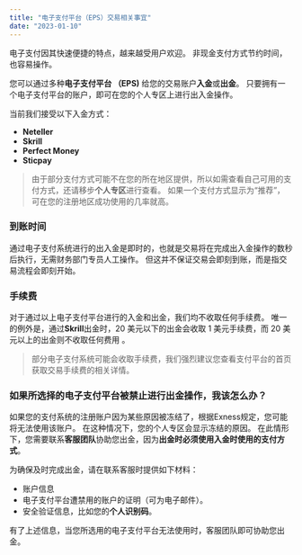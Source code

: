 ```yaml
---
title: "电子支付平台（EPS）交易相关事宜"
date: "2023-01-10"
---
```


电子支付因其快速便捷的特点，越来越受用户欢迎。 非现金支付方式节约时间，也容易操作。

您可以通过多种**电子支付平台 （EPS)** 给您的交易账户**入金**或**出金**。 只要拥有一个电子支付平台的账户，即可在您的个人专区上进行出入金操作。

当前我们接受以下入金方式：

- **Neteller**
- **Skrill**
- **Perfect Money**
- **Sticpay**

> 由于部分支付方式可能不在您的所在地区提供，所以如需查看自己可用的支付方式，还请移步**个人专区**进行查看。 如果一个支付方式显示为“推荐”，可在您的注册地区成功使用的几率就高。

### **到账时间**

通过电子支付系统进行的出入金是即时的，也就是交易将在完成出入金操作的数秒后执行，无需财务部门专员人工操作。 但这并不保证交易会即刻到账，而是指交易流程会即刻开始。

### **手续费**

对于通过以上电子支付平台进行的入金和出金，我们均不收取任何手续费。 唯一的例外是，通过**Skrill**出金时，20 美元以下的出金会收取 1 美元手续费，而 20 美元以上的出金则不收取任何费用 。

> 部分电子支付系统可能会收取手续费，我们强烈建议您查看支付平台的首页获取交易手续费的相关详情。

### 如果所选择的电子支付平台被禁止进行出金操作，我该怎么办？

如果您的支付系统的注册账户因为某些原因被冻结了，根据Exness规定，您可能将无法使用该账户。 在这种情况下，您的个人专区会显示冻结的原因。 在此情形下，您需要联系**客服团队**协助您出金，因为**出金时必须使用入金时使用的支付方式**。

为确保及时完成出金，请在联系客服时提供如下材料：

- 账户信息
- 电子支付平台遭禁用的账户的证明（可为电子邮件）。
- 安全验证信息，比如您的**个人识别码**。

有了上述信息，当您所选用的电子支付平台无法使用时，客服团队即可协助您出金。
